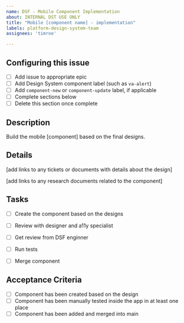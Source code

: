 ```yaml
---
name: DSF - Mobile Component Implementation
about: INTERNAL DST USE ONLY
title: "Mobile [component name] - implementation"
labels: platform-design-system-team
assignees: 'timroe'

---
```


## Configuring this issue
- [ ] Add issue to appropriate epic
- [ ] Add Design System component label (such as `va-alert`)
- [ ] Add `component-new` or `component-update` label, if applicable
- [ ] Complete sections below
- [ ] Delete this section once complete

## Description 
Build the mobile [component] based on the final designs.  

## Details

[add links to any tickets or documents with details about the design]

[add links to any research documents related to the component]

## Tasks

- [ ] Create the component based on the designs
- [ ] Review with designer and a11y specialist
- [ ] Get review from DSF enginner
- [ ] Run tests
- [ ] Merge component


## Acceptance Criteria
- [ ] Component has been created based on the design
- [ ] Component has been manually tested inside the app in at least one place
- [ ] Component has been added and merged into main
